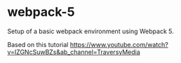 # webpack-5

Setup of a basic webpack environment using Webpack 5. 

Based on this tutorial https://www.youtube.com/watch?v=IZGNcSuwBZs&ab_channel=TraversyMedia
